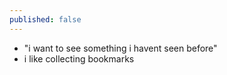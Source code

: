 ```yaml
---
published: false
---
```

- "i want to see something i havent seen before"
- i like collecting bookmarks